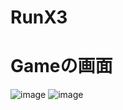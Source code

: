 # RunX3

# Gameの画面
![image](https://user-images.githubusercontent.com/71969021/118608420-a4387a00-b7f4-11eb-82b5-4d8ee3be3586.png)
![image](https://user-images.githubusercontent.com/71969021/118608429-a7336a80-b7f4-11eb-823c-b207d7c9b8cf.png)

